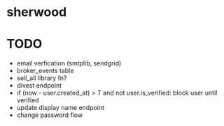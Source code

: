 # sherwood

# TODO
- email verfication (smtplib, sendgrid)
- broker_events table
- sell_all library fn?
- divest endpoint
- if (now - user.created_at) > T and not user.is_verified: block user until verified
- update display name endpoint
- change password flow
